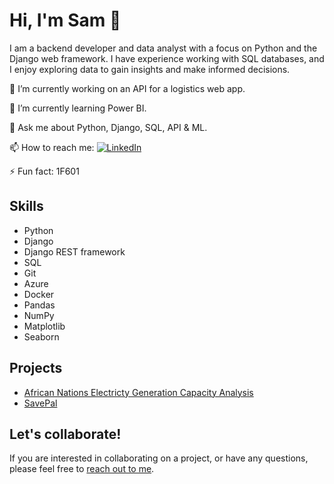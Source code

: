 # Hi, I'm Sam 👋

I am a backend developer and data analyst with a focus on Python and the Django web framework. I have experience working with SQL databases, and I enjoy exploring data to gain insights and make informed decisions.

🔭 I’m currently working on an API for a logistics web app.

🌱 I’m currently learning Power BI.

💬 Ask me about Python, Django, SQL, API & ML.

📫 How to reach me: [![LinkedIn](https://img.shields.io/badge/LinkedIn-%230077B5.svg?logo=linkedin&logoColor=white)](https://www.linkedin.com/in/samuel-aderemi)

⚡ Fun fact: 1F601

## Skills

- Python
- Django
- Django REST framework
- SQL
- Git
- Azure
- Docker
- Pandas
- NumPy
- Matplotlib
- Seaborn

## Projects

- [African Nations Electricty Generation Capacity Analysis](https://github.com/RemyAde/Africa_energy_analysis)
- [SavePal](https://github.com/RemyAde/SavePal)

## Let's collaborate!

If you are interested in collaborating on a project, or have any questions, please feel free to [reach out to me](https://www.linkedin.com/in/samuel-aderemi).
